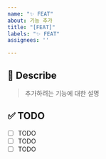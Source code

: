 ```yaml
---
name: "✨ FEAT"
about: 기능 추가
title: "[FEAT]"
labels: "✨ FEAT"
assignees: ''

---
```


## 📖 Describe
> 추가하려는 기능에 대한 설명

## ✅ TODO
- [ ] TODO
- [ ] TODO
- [ ] TODO
